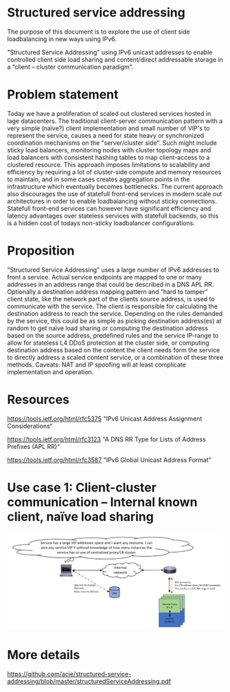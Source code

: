 # Structured service addressing
The purpose of this document is to explore the use of client side loadbalancing in new ways using IPv6.

"Structured Service Addressing" using IPv6 unicast addresses to enable controlled client side load sharing and content/direct
addressable storage in a “client – cluster communication paradigm”.

# Problem statement
Today we have a proliferation of scaled out clustered services hosted in lage datacenters. The traditional client-server communication pattern with a very simple (naïve?) client
implementation and small number of VIP's to represent the service, causes a need for state heavy or synchronized coordination mechanisms on the "server/cluster side". Such might
include sticky load balancers, monitoring nodes with cluster topology maps and load balancers with consistent hashing tables to map client-access to a
clustered resource. This approach imposes limitations to scalability and efficiency by requiring a lot of cluster-side compute and memory resources to
maintain, and in some cases creates aggregation points in the infrastructure which eventually becomes bottlenecks. The current approach also discourages the use
of statefull front-end services in modern scale out architectures in order to enable loadbalancing without sticky connections. Statefull front-end services can however have significant efficiency and latency advantages over stateless services with
statefull backends, so this is a hidden cost of todays non-sticky loadbalancer configurations.

# Proposition
“Structured Service Addressing” uses a large number of IPv6 addresses to front a service. Actual service endpoints are mapped to one or many addresses in an address range that could be described in a DNS APL RR. Optionally a destination address mapping pattern and “hard to tamper” client state, like the network part of the clients source
address, is used to communicate with the service. The client is responsible for calculating the destination address to reach the service. Depending on the rules demanded by the service, this could be as simple as picking
destination address(es) at random to get naïve load sharing or computing the destination address based on the source address, predefined rules and the
service IP-range to allow for stateless L4 DDoS protection at the cluster side, or computing destination address based on the content the client needs form
the service to directly address a scaled content service, or a combination of these three methods.
Caveats: NAT and IP spoofing will at least complicate implementation and operation.

# Resources
https://tools.ietf.org/html/rfc5375 "IPv6 Unicast Address Assignment Considerations“

https://tools.ietf.org/html/rfc3123 "A DNS RR Type for Lists of Address Prefixes (APL RR)“

https://tools.ietf.org/html/rfc3587 "IPv6 Global Unicast Address Format"

# Use case 1: Client-cluster communication – Internal known client, naïve load sharing

![Use case 1](https://github.com/acje/structured-service-addressing/blob/master/images/usecase1.PNG)

# More details
https://github.com/acje/structured-service-addressing/blob/master/structuredServiceAddressing.pdf
